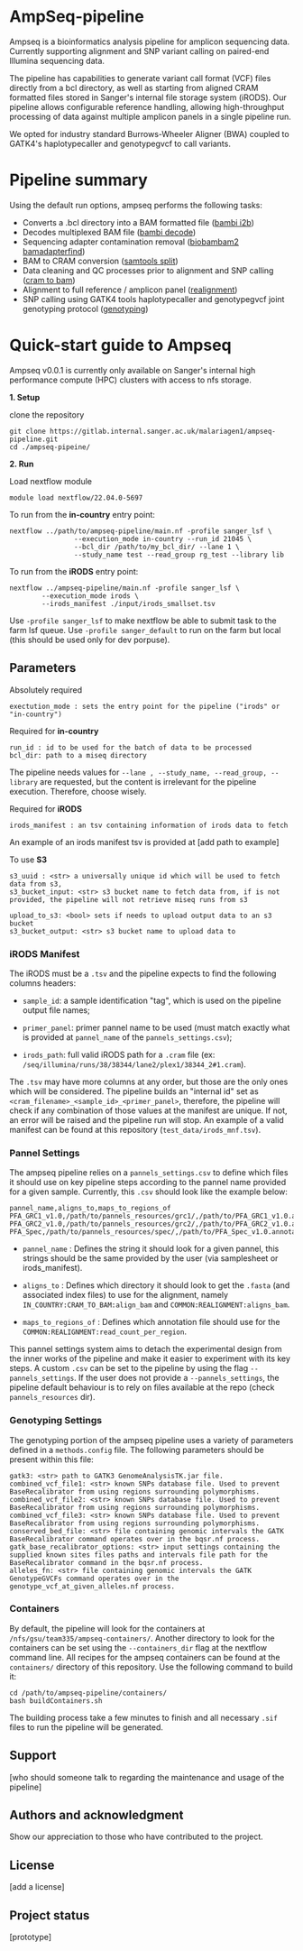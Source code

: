 # AmpSeq-pipeline

Ampseq is a bioinformatics analysis pipeline for amplicon sequencing data. Currently supporting alignment and SNP variant calling on paired-end Illumina sequencing data.

The pipeline has capabilities to generate variant call format (VCF) files directly from a bcl directory, as well as starting from aligned CRAM formatted files stored in Sanger's internal file storage system (iRODS). Our pipeline allows configurable reference handling, allowing high-throughput processing of data against multiple amplicon panels in a single pipeline run.

We opted for industry standard Burrows-Wheeler Aligner (BWA) coupled to GATK4's haplotypecaller and genotypegvcf to call variants.  

# Pipeline summary
Using the default run options, ampseq performs the following tasks:
- Converts a .bcl directory into a BAM formatted file ([bambi i2b](https://wtsi-npg.github.io/bambi/#i2b))
- Decodes multiplexed BAM file ([bambi decode](https://wtsi-npg.github.io/bambi/#decode))
- Sequencing adapter contamination removal ([biobambam2 bamadapterfind](https://manpages.ubuntu.com/manpages/focal/en/man1/bamadapterfind.1.html))
- BAM to CRAM conversion ([samtools split](http://www.htslib.org/doc/samtools-split.html))
- Data cleaning and QC processes prior to alignment and SNP calling ([cram to bam](https://gitlab.internal.sanger.ac.uk/malariagen1/ampseq-pipeline/-/blob/develop/workflows/pipeline-subworkflows/cram-to-bam.nf))
- Alignment to full reference / amplicon panel ([realignment](https://gitlab.internal.sanger.ac.uk/malariagen1/ampseq-pipeline/-/blob/develop/workflows/pipeline-subworkflows/realignment.nf))
- SNP calling using GATK4 tools haplotypecaller and genotypegvcf joint genotyping protocol ([genotyping](https://gatk.broadinstitute.org/hc/en-us/articles/360036194592-Getting-started-with-GATK4))

# Quick-start guide to Ampseq

Ampseq v0.0.1 is currently only available on Sanger's internal high performance compute (HPC) clusters with access to nfs storage.

**1. Setup**

clone the repository
```
git clone https://gitlab.internal.sanger.ac.uk/malariagen1/ampseq-pipeline.git
cd ./ampseq-pipeine/
``` 

**2. Run**

Load nextflow module
```
module load nextflow/22.04.0-5697
```

To run from the **in-country** entry point:

```
nextflow ../path/to/ampseq-pipeline/main.nf -profile sanger_lsf \
                --execution_mode in-country --run_id 21045 \
                --bcl_dir /path/to/my_bcl_dir/ --lane 1 \
                --study_name test --read_group rg_test --library lib
```

To run from the **iRODS** entry point:

```
nextflow ../ampseq-pipeline/main.nf -profile sanger_lsf \ 
        --execution_mode irods \ 
        --irods_manifest ./input/irods_smallset.tsv
```

Use `-profile sanger_lsf` to make nextflow be able to submit task to the farm lsf queue.
Use `-profile sanger_default` to run on the farm but local (this should be used only for dev porpuse).

## Parameters

Absolutely required
```
exectution_mode : sets the entry point for the pipeline ("irods" or "in-country")
```

Required for **in-country**
```
run_id : id to be used for the batch of data to be processed
bcl_dir: path to a miseq directory
```
The pipeline needs values for `--lane , --study_name, --read_group, --library` are requested, but the content is irrelevant for the pipeline execution.
Therefore, choose wisely.

Required for **iRODS**
```
irods_manifest : an tsv containing information of irods data to fetch
```
An example of an irods manifest tsv is provided at [add path to example]

To use **S3**
```
s3_uuid : <str> a universally unique id which will be used to fetch data from s3,
s3_bucket_input: <str> s3 bucket name to fetch data from, if is not provided, the pipeline will not retrieve miseq runs from s3

upload_to_s3: <bool> sets if needs to upload output data to an s3 bucket
s3_bucket_output: <str> s3 bucket name to upload data to
```
### iRODS Manifest
The iRODS must be a `.tsv` and the pipeline expects to find the following columns headers:

* `sample_id`: a sample identification "tag", which is used on the pipeline output file names;

* `primer_panel`: primer pannel name to be used (must match exactly what is provided at `pannel_name` of the `pannels_settings.csv`);

* `irods_path`: full valid iRODS path for a `.cram` file (ex: `/seq/illumina/runs/38/38344/lane2/plex1/38344_2#1.cram`).

The `.tsv` may have more columns at any order, but those are the only ones which will be considered.
The pipeline builds an "internal id" set as `<cram_filename>_<sample_id>_<primer_panel>`, therefore, the pipeline will check if any combination of those values at the manifest are unique. If not, an error will be raised and the pipeline run will stop.
An example of a valid manifest can be found at this repository (`test_data/irods_mnf.tsv`).

### Pannel Settings
The ampseq pipeline relies on a `pannels_settings.csv` to define which files it should use on key pipeline steps according to the pannel name provided for a given sample.
Currently, this `.csv` should look like the example below:

```
pannel_name,aligns_to,maps_to_regions_of
PFA_GRC1_v1.0,/path/to/pannels_resources/grc1/,/path/to/PFA_GRC1_v1.0.annotation.regions.txt
PFA_GRC2_v1.0,/path/to/pannels_resources/grc2/,/path/to/PFA_GRC2_v1.0.annotation.regions.txt
PFA_Spec,/path/to/pannels_resources/spec/,/path/to/PFA_Spec_v1.0.annotation.regions.txt
```

* `pannel_name` : Defines the string it should look for a given pannel, this strings should be the same provided by the user (via samplesheet or irods_manifest).

* `aligns_to` : Defines which directory it should look to get the `.fasta` (and associated index files) to use for the alignment, namely  `IN_COUNTRY:CRAM_TO_BAM:align_bam` and `COMMON:REALIGNMENT:aligns_bam`.

* `maps_to_regions_of` : Defines which annotation file should use for the `COMMON:REALIGNMENT:read_count_per_region`.

This pannel settings system aims to detach the experimental design from the inner works of the pipeline and make it easier to experiment with its key steps. A custom `.csv` can be set to the pipeline by using the flag `--pannels_settings`. If the user does not provide a `--pannels_settings`, the pipeline default behaviour is to rely on files available at the repo (check `pannels_resources` dir).

### Genotyping Settings
The genotyping portion of the ampseq pipeline uses a variety of parameters defined in a `methods.config` file.
The following parameters should be present within this file:

```
gatk3: <str> path to GATK3 GenomeAnalysisTK.jar file.
combined_vcf_file1: <str> known SNPs database file. Used to prevent BaseRecalibrator from using regions surrounding polymorphisms.
combined_vcf_file2: <str> known SNPs database file. Used to prevent BaseRecalibrator from using regions surrounding polymorphisms.
combined_vcf_file3: <str> known SNPs database file. Used to prevent BaseRecalibrator from using regions surrounding polymorphisms.
conserved_bed_file: <str> file containing genomic intervals the GATK BaseRecalibrator command operates over in the bqsr.nf process.
gatk_base_recalibrator_options: <str> input settings containing the supplied known sites files paths and intervals file path for the BaseRecalibrator command in the bqsr.nf process.
alleles_fn: <str> file containing genomic intervals the GATK GenotypeGVCFs command operates over in the genotype_vcf_at_given_alleles.nf process.
```

### Containers

By default, the pipeline will look for the containers at `/nfs/gsu/team335/ampseq-containers/`. Another directory to look for the containers can be set using the `--containers_dir` flag at the nextflow command line.
All recipes for the ampseq containers can be found at the `containers/` directory of this repository. Use the following command to build it:

```
cd /path/to/ampseq-pipeline/containers/
bash buildContainers.sh
```

The building process take a few minutes to finish and all necessary `.sif` files to run the pipeline will be generated.

## Support
[who should someone talk to regarding the maintenance and usage of the pipeline]

## Authors and acknowledgment
Show our appreciation to those who have contributed to the project.

## License
[add a license]

## Project status
[prototype]

